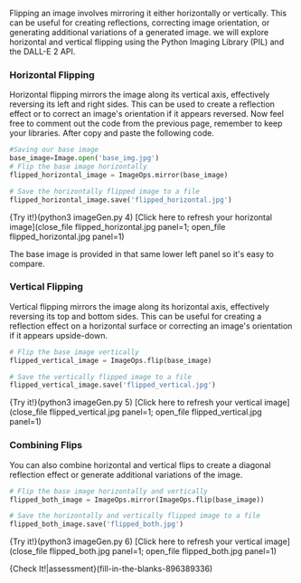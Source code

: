 Flipping an image involves mirroring it either horizontally or vertically. This can be useful for creating reflections, correcting image orientation, or generating additional variations of a generated image.  we will explore horizontal and vertical flipping using the Python Imaging Library (PIL) and the DALL-E 2 API.


### Horizontal Flipping

Horizontal flipping mirrors the image along its vertical axis, effectively reversing its left and right sides. This can be used to create a reflection effect or to correct an image's orientation if it appears reversed. Now feel free to comment out the code from the previous page, remember to keep your libraries. After copy and paste the following code. 

```python 
#Saving our base image
base_image=Image.open('base_img.jpg')
# Flip the base image horizontally
flipped_horizontal_image = ImageOps.mirror(base_image)

# Save the horizontally flipped image to a file
flipped_horizontal_image.save('flipped_horizontal.jpg')
```
{Try it!}(python3 imageGen.py 4)
[Click here to refresh your horizontal image](close_file flipped_horizontal.jpg panel=1; open_file flipped_horizontal.jpg panel=1) 

The base image is provided in that same lower left panel so it's easy to compare. 

### Vertical Flipping

Vertical flipping mirrors the image along its horizontal axis, effectively reversing its top and bottom sides. This can be useful for creating a reflection effect on a horizontal surface or correcting an image's orientation if it appears upside-down.

```python
# Flip the base image vertically
flipped_vertical_image = ImageOps.flip(base_image)

# Save the vertically flipped image to a file
flipped_vertical_image.save('flipped_vertical.jpg')
```
{Try it!}(python3 imageGen.py 5)
[Click here to refresh your vertical  image](close_file flipped_vertical.jpg panel=1; open_file flipped_vertical.jpg panel=1)

### Combining Flips

You can also combine horizontal and vertical flips to create a diagonal reflection effect or generate additional variations of the image.

```python
# Flip the base image horizontally and vertically
flipped_both_image = ImageOps.mirror(ImageOps.flip(base_image))

# Save the horizontally and vertically flipped image to a file
flipped_both_image.save('flipped_both.jpg')
```
{Try it!}(python3 imageGen.py 6)
[Click here to refresh your vertical  image](close_file flipped_both.jpg panel=1; open_file flipped_both.jpg panel=1)


{Check It!|assessment}(fill-in-the-blanks-896389336)
